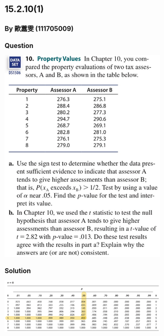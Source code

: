 # 15.2.10(1)
## By 歐䕒雯 (111705009)

## Question
![image](https://github.com/HWTeng-Course/202402-Statistics/blob/main/Images/15.2.10.jpg)


## Solution



![image](https://github.com/HWTeng-Course/202402-Statistics/blob/main/Images/0520.jpg)
